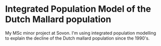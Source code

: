 # Integrated Population Model of the Dutch Mallard population
My MSc minor project at Sovon. I'm using integrated population modelling to explain the decline of the Dutch mallard population since the 1990's. 
